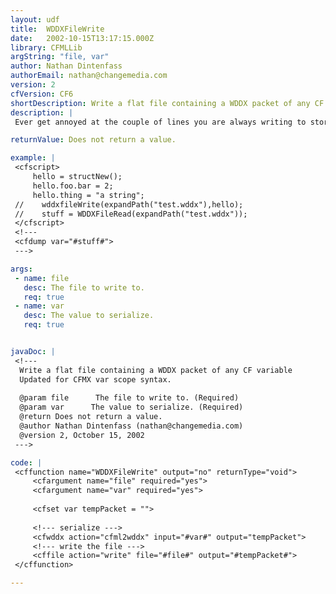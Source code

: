 ```yaml
---
layout: udf
title:  WDDXFileWrite
date:   2002-10-15T13:17:15.000Z
library: CFMLLib
argString: "file, var"
author: Nathan Dintenfass
authorEmail: nathan@changemedia.com
version: 2
cfVersion: CF6
shortDescription: Write a flat file containing a WDDX packet of any CF variable
description: |
 Ever get annoyed at the couple of lines you are always writing to store and retrieve WDDX in flat files?  Then this is the UDF for you.  Also see it's sister UDF WDDXFileRead().

returnValue: Does not return a value.

example: |
 <cfscript>
     hello = structNew();
     hello.foo.bar = 2;
     hello.thing = "a string";
 //    wddxfileWrite(expandPath("test.wddx"),hello);
 //    stuff = WDDXFileRead(expandPath("test.wddx"));
 </cfscript>
 <!---
 <cfdump var="#stuff#">
 --->

args:
 - name: file
   desc: The file to write to.
   req: true
 - name: var
   desc: The value to serialize.
   req: true


javaDoc: |
 <!---
  Write a flat file containing a WDDX packet of any CF variable
  Updated for CFMX var scope syntax.
  
  @param file      The file to write to. (Required)
  @param var      The value to serialize. (Required)
  @return Does not return a value. 
  @author Nathan Dintenfass (nathan@changemedia.com) 
  @version 2, October 15, 2002 
 --->

code: |
 <cffunction name="WDDXFileWrite" output="no" returnType="void">
     <cfargument name="file" required="yes">
     <cfargument name="var" required="yes">
     
     <cfset var tempPacket = "">
     
     <!--- serialize --->
     <cfwddx action="cfml2wddx" input="#var#" output="tempPacket">
     <!--- write the file --->
     <cffile action="write" file="#file#" output="#tempPacket#">
 </cffunction>

---
```



